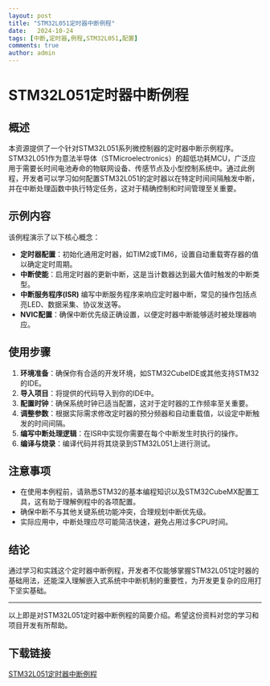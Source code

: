 ```yaml
---
layout: post
title: "STM32L051定时器中断例程"
date:   2024-10-24
tags: [中断,定时器,例程,STM32L051,配置]
comments: true
author: admin
---
```

# STM32L051定时器中断例程

## 概述

本资源提供了一个针对STM32L051系列微控制器的定时器中断示例程序。STM32L051作为意法半导体（STMicroelectronics）的超低功耗MCU，广泛应用于需要长时间电池寿命的物联网设备、传感节点及小型控制系统中。通过此例程，开发者可以学习如何配置STM32L051的定时器以在特定时间间隔触发中断，并在中断处理函数中执行特定任务，这对于精确控制和时间管理至关重要。

## 示例内容

该例程演示了以下核心概念：
- **定时器配置**：初始化通用定时器，如TIM2或TIM6，设置自动重载寄存器的值以确定定时周期。
- **中断使能**：启用定时器的更新中断，这是当计数器达到最大值时触发的中断类型。
- **中断服务程序(ISR)** 编写中断服务程序来响应定时器中断，常见的操作包括点亮LED、数据采集、协议发送等。
- **NVIC配置**：确保中断优先级正确设置，以便定时器中断能够适时被处理器响应。

## 使用步骤

1. **环境准备**：确保你有合适的开发环境，如STM32CubeIDE或其他支持STM32的IDE。
2. **导入项目**：将提供的代码导入到你的IDE中。
3. **配置时钟**：确保系统时钟已适当配置，这对于定时器的工作频率至关重要。
4. **调整参数**：根据实际需求修改定时器的预分频器和自动重载值，以设定中断触发的时间间隔。
5. **编写中断处理逻辑**：在ISR中实现你需要在每个中断发生时执行的操作。
6. **编译与烧录**：编译代码并将其烧录到STM32L051上进行测试。

## 注意事项

- 在使用本例程前，请熟悉STM32的基本编程知识以及STM32CubeMX配置工具，这有助于理解例程中的各项配置。
- 确保中断不与其他关键系统功能冲突，合理规划中断优先级。
- 实际应用中，中断处理应尽可能简洁快速，避免占用过多CPU时间。

## 结论

通过学习和实践这个定时器中断例程，开发者不仅能够掌握STM32L051定时器的基础用法，还能深入理解嵌入式系统中中断机制的重要性，为开发更复杂的应用打下坚实基础。

---

以上即是对STM32L051定时器中断例程的简要介绍。希望这份资料对您的学习和项目开发有所帮助。

## 下载链接

[STM32L051定时器中断例程](https://pan.quark.cn/s/355d34a4bd95)